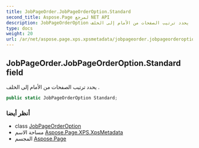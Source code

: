 ```yaml
---
title: JobPageOrder.JobPageOrderOption.Standard
second_title: Aspose.Page لمرجع NET API
description: JobPageOrderOption مجال. يحدد ترتيب الصفحات من الأمام إلى الخلف .
type: docs
weight: 20
url: /ar/net/aspose.page.xps.xpsmetadata/jobpageorder.jobpageorderoption/standard/
---
```

## JobPageOrder.JobPageOrderOption.Standard field

يحدد ترتيب الصفحات من الأمام إلى الخلف .

```csharp
public static JobPageOrderOption Standard;
```

### أنظر أيضا

* class [JobPageOrderOption](../)
* مساحة الاسم [Aspose.Page.XPS.XpsMetadata](../../jobpageorder.jobpageorderoption/)
* المجسم [Aspose.Page](../../../)


